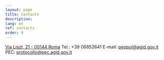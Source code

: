 ```yaml
---
layout: page
title: Contacts
description: 
lang: en
ref: contacts
order: 9
---
```


[Via Liszt, 21 - 00144 Roma](https://www.google.it/maps/place/Via+Liszt,+21,+00144+Roma+RM/@41.8336525,12.4653778,17z/data=!3m1!4b1!4m5!3m4!1s0x13258ae3d27bf449:0x5aa2ce4a30bafdda!8m2!3d41.8336485!4d12.4675665)
Tel.: +39 06852641
E-mail: [peppol@agid.gov.it](mailto:peppol@agid.gov.it?subject=%5Bpeppol.agid.gov.it%5D%20Richiesta%20informazioni)
PEC: [protocollo@pec.agid.gov.it](mailto:protocollo@pec.agid.gov.it)